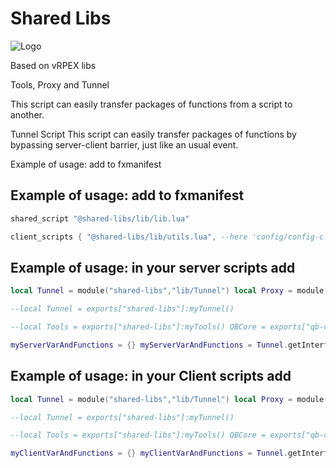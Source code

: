 
# Shared Libs

![Logo](https://img.icons8.com/color/96/fivem.png)

Based on vRPEX libs

Tools, Proxy and Tunnel

This script can easily transfer packages of functions from a script to another.

Tunnel Script This script can easily transfer packages of functions by bypassing server-client barrier, just like an usual event.

Example of usage: add to fxmanifest

## Example of usage: add to fxmanifest

```lua
shared_script "@shared-libs/lib/lib.lua"

client_scripts { "@shared-libs/lib/utils.lua", --here 'config/config-client.lua', 'client.lua' } server_scripts { "@shared-libs/lib/utils.lua", --here '@mysql-async/lib/MySQL.lua', 'config/config-server.lua', 'server.lua', }
```



## Example of usage: in your server scripts add

```lua
local Tunnel = module("shared-libs","lib/Tunnel") local Proxy = module("shared-libs","lib/Proxy") local Tools = module("shared-libs","lib/Tools")

--local Tunnel = exports["shared-libs"]:myTunnel()

--local Tools = exports["shared-libs"]:myTools() QBCore = exports["qb-core"]:GetCoreObject()

myServerVarAndFunctions = {} myServerVarAndFunctions = Tunnel.getInterface(GetCurrentResourceName()) Tunnel.bindInterface(GetCurrentResourceName(),myServerVarAndFunctions)
```



## Example of usage: in your Client scripts add

```lua
local Tunnel = module("shared-libs","lib/Tunnel") local Proxy = module("shared-libs","lib/Proxy") local Tools = module("shared-libs","lib/Tools")

--local Tunnel = exports["shared-libs"]:myTunnel()

--local Tools = exports["shared-libs"]:myTools() QBCore = exports["qb-core"]:GetCoreObject()

myClientVarAndFunctions = {} myClientVarAndFunctions = Tunnel.getInterface(GetCurrentResourceName()) Tunnel.bindInterface(GetCurrentResourceName(),myClientVarAndFunctions)
```




